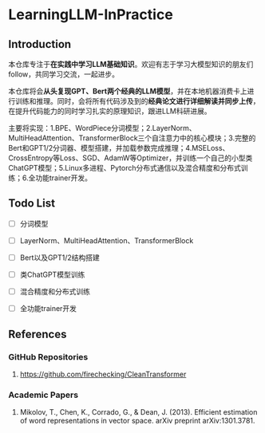 # LearningLLM-InPractice




## Introduction

本仓库专注于**在实践中学习LLM基础知识**。欢迎有志于学习大模型知识的朋友们follow，共同学习交流，一起进步。

本仓库将会**从头复现GPT、Bert两个经典的LLM模型**，并在本地机器消费卡上进行训练和推理。同时，会将所有代码涉及到的**经典论文进行详细解读并同步上传**，在提升代码能力的同时学习扎实的原理知识，跟进LLM科研进展。

主要将实现：1.BPE、WordPiece分词模型；2.LayerNorm、MultiHeadAttention、TransformerBlock三个自注意力中的核心模块；3.完整的Bert和GPT1/2分词器、模型搭建，并加载参数完成推理；4.MSELoss、CrossEntropy等Loss、SGD、AdamW等Optimizer，并训练一个自己的小型类ChatGPT模型；5.Linux多进程、Pytorch分布式通信以及混合精度和分布式训练；6.全功能trainer开发。


## Todo List

- [ ] 分词模型
- [ ] LayerNorm、MultiHeadAttention、TransformerBlock
- [ ] Bert以及GPT1/2结构搭建
- [ ] 类ChatGPT模型训练
- [ ] 混合精度和分布式训练
- [ ] 全功能trainer开发


## References


### GitHub Repositories

1. https://github.com/firechecking/CleanTransformer
### Academic Papers

1. Mikolov, T., Chen, K., Corrado, G., & Dean, J. (2013). Efficient estimation of word representations in vector space. arXiv preprint arXiv:1301.3781.



